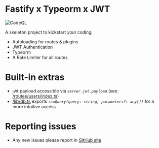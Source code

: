 # Fastify x Typeorm x JWT

![CodeQL](https://github.com/sek-consulting/fastify-api-skeleton/workflows/CodeQL/badge.svg)

A skeleton project to kickstart your coding.

- Autoloading for routes & plugins
- JWT Authentication
- Typeorm
- A Rate Limiter for all routes

# Built-in extras

- jwt payload accessible via _`server.jwt.payload`_ (see: [/routes/users/index.ts](https://github.com/sek-consulting/fastify-api-skeleton/blob/main/src/routes/users/index.ts))
- [/lib/db.ts](/lib/db.ts) exports _`rawQuery(query: string, parameters?: any[])`_ for a more intuitive access

# Reporting issues

- Any new issues please report in [GitHub site](https://github.com/sek-consulting/fastify-api-skeleton/issues)

